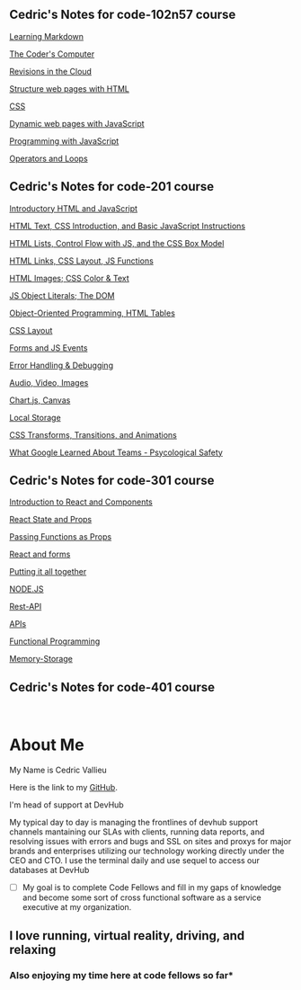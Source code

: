 ## Cedric's Notes for code-102n57 course

[Learning Markdown](102/markdown.md)
<br>

[The Coder's Computer](102/TheCodersComputer.md)
<br>

[Revisions in the Cloud](102/revisions.md)
<br>

[Structure web pages with HTML](102/html.markdown.md)

[CSS](102/CSS.md)

[Dynamic web pages with JavaScript](102/dynamic-web-pages-with-javascript.md)

[Programming with JavaScript](102/programming-with-javascript.md)

[Operators and Loops](102/operators-and-loops.md)

## Cedric's Notes for code-201 course


[Introductory HTML and JavaScript](201/class-01.md)

[HTML Text, CSS Introduction, and Basic JavaScript Instructions](201/class-02.md)

[HTML Lists, Control Flow with JS, and the CSS Box Model](201/class-03.md)

[HTML Links, CSS Layout, JS Functions](201/class-04.md)

[HTML Images; CSS Color & Text](201/class-05.md)

[JS Object Literals; The DOM](201/class-06.md)

[Object-Oriented Programming, HTML Tables](201/class-07.md)

[CSS Layout](201/class-08.md)

[Forms and JS Events](201/class-09.md)

[Error Handling & Debugging](201/class-10.md)

[Audio, Video, Images](201/class-11.md)

[Chart.js, Canvas](201/class-12.md)

[Local Storage](201/class-13.md)

[CSS Transforms, Transitions, and Animations](201/class-14.md)

[What Google Learned About Teams - Psycological Safety](201/class-15.md)

## Cedric's Notes for code-301 course
[Introduction to React and Components](301/into-react-componets.md)

[React State and Props](301/State-and-Props.md)

[Passing Functions as Props](301/Passing-Functions-as-Props.md)

[React and forms](301/React-and-form.md)

[Putting it all together](301/Putting-it-all-together.md)

[NODE.JS](301/NODE-JS.md)

[Rest-API](301/Rest-API.md)

[APIs](301/APIs.md)

[Functional Programming](301/Functional-Programming.md)

[Memory-Storage](301/memory-storage.md)


## Cedric's Notes for code-401 course
<br>

# About Me

My Name is Cedric Vallieu

Here is the link to my [GitHub](https://github.com/Smacksmack206).

I'm head of support at DevHub 

My typical day to day is managing the frontlines of devhub support channels mantaining our SLAs with clients, running data reports, and resolving issues with errors and bugs and SSL on sites and proxys for major brands and enterprises utilizing our technology working directly under the CEO and CTO.
I use the terminal daily and use sequel to access our databases at DevHub

- [ ]  My goal is to complete Code Fellows and fill in my gaps of knowledge and become some sort of cross functional software as a service executive at my organization. 

## I love running, virtual reality, driving, and relaxing


### Also enjoying my time here at code fellows so far*
